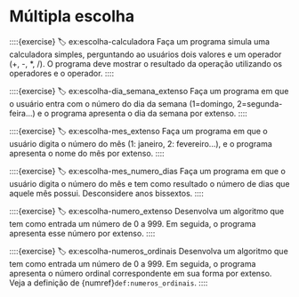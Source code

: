 # Múltipla escolha

::::{exercise}
:label: ex:escolha-calculadora
Faça um programa simula uma calculadora simples, perguntando ao usuários dois valores e um operador (+, -, \*, /). O programa deve mostrar o resultado da operação utilizando os operadores e o operador.
::::

::::{exercise}
:label: ex:escolha-dia_semana_extenso
Faça um programa em que o usuário entra com o número do dia da semana (1=domingo, 2=segunda-feira...) e o programa apresenta o dia da semana por extenso.
::::

::::{exercise}
:label: ex:escolha-mes_extenso
Faça um programa em que o usuário digita o número do mês (1: janeiro, 2: fevereiro...), e o programa apresenta o nome do mês por extenso.
::::

::::{exercise}
:label: ex:escolha-mes_numero_dias
Faça um programa em que o usuário digita o número do mês e tem como resultado o número de dias que aquele mês possui. Desconsidere anos bissextos.
::::

::::{exercise}
:label: ex:escolha-numero_extenso
Desenvolva um algoritmo que tem como entrada um número de 0 a 999. Em seguida, o programa apresenta esse número por extenso. 
::::

::::{exercise}
:label: ex:escolha-numeros_ordinais
Desenvolva um algoritmo que tem como entrada um número de 0 a 999. Em seguida, o programa apresenta o número ordinal correspondente em sua forma por extenso. Veja a definição de {numref}`def:numeros_ordinais`.
::::

